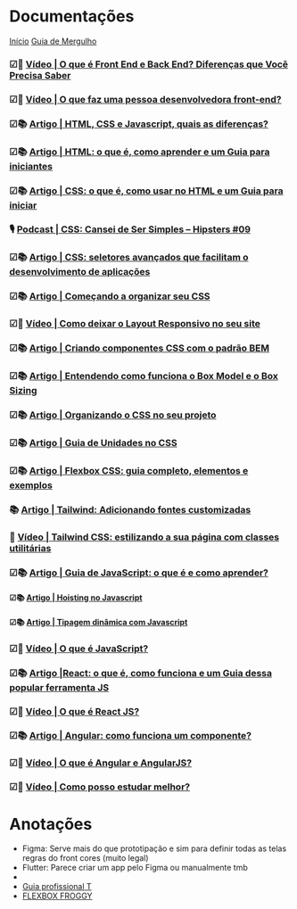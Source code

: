 # Documentações
[Início](https://cursos.alura.com.br/imersao?utm_campaign=%5BAlura%20B2C%5D%20Libera%C3%A7%C3%A3o%20do%20curso%20-%20Front-end&utm_medium=email&_hsmi=289345084&_hsenc=p2ANqtz-8cWK80Yq6_U1o7EwDQ0TsfXCSDUNutk1wloB4apMTWW-eKFYgHOn2-MLtPQABPREGNN_4AbxOHsdjjTWnePGrGHrLHImh1Gl09OH0_5im9Tc6WoE8&utm_content=289345084&utm_source=hs_automation)
[Guia de Mergulho](https://grupoalura.notion.site/Imers-o-Front-End-Guia-de-Mergulho-53f23a8a959e43608524e08b22c585b9)
### &#9745;🎥 [Vídeo | O que é Front End e Back End? Diferenças que Você Precisa Saber](https://www.youtube.com/watch?v=LDU4BCSxPp4 )
### &#9745;🎥 [Vídeo | O que faz uma pessoa desenvolvedora front-end?](https://www.youtube.com/watch?v=ZY3-MFxVdEw)
### &#9745;📚 [Artigo | HTML, CSS e Javascript, quais as diferenças?](https://www.alura.com.br/artigos/html-css-e-js-definicoes)
### &#9745;📚 [Artigo | HTML: o que é, como aprender e um Guia para iniciantes](https://www.alura.com.br/artigos/html)
### &#9745;📚  [Artigo | CSS: o que é, como usar no HTML e um Guia para iniciar](https://www.alura.com.br/artigos/css)
### 🎙️ [Podcast | CSS: Cansei de Ser Simples – Hipsters #09](https://www.hipsters.tech/css-cansei-de-ser-simples-hipsters-09/)
### &#9745;📚 [Artigo | CSS: seletores avançados que facilitam o desenvolvimento de aplicações](https://www.alura.com.br/artigos/css-seletores-avancados-aplicacoes-web)
### &#9745;📚 [Artigo | Começando a organizar seu CSS](https://www.alura.com.br/artigos/comecando-a-organizar-seu-css)
### &#9745;🎥 [Vídeo | Como deixar o Layout Responsivo no seu site](https://www.youtube.com/watch?v=kyFiT4ofMwk)
### &#9745;📚 [Artigo | Criando componentes CSS com o padrão BEM](https://www.alura.com.br/artigos/criando-componentes-css-com-padrao-bem)
### &#9745;📚 [Artigo | Entendendo como funciona o Box Model e o Box Sizing](https://www.alura.com.br/artigos/entendendo-como-funciona-box-model-e-o-box-sizing)
### &#9745;📚 [Artigo | Organizando o CSS no seu projeto](https://www.alura.com.br/artigos/organizando-o-css-no-seu-projeto)
### &#9745;📚 [Artigo | Guia de Unidades no CSS](https://www.alura.com.br/artigos/guia-de-unidades-no-css)
### &#9745;📚 [Artigo | Flexbox CSS: guia completo, elementos e exemplos](https://www.alura.com.br/artigos/css-guia-do-flexbox)
### 📚 [Artigo | Tailwind: Adicionando fontes customizadas](https://www.alura.com.br/artigos/tailwind-adicionando-fontes-customizadas)
### 🎥 [Vídeo | Tailwind CSS: estilizando a sua página com classes utilitárias](https://www.alura.com.br/conteudo/tailwind-css-estilizando-pagina-classes-utilitarias)
### &#9745;📚 [Artigo | Guia de JavaScript: o que é e como aprender?](https://www.alura.com.br/artigos/javascript)
#### &#9745;📚 [Artigo | Hoisting no Javascript](https://www.alura.com.br/artigos/hoisting-no-javascript)
#### &#9745;📚 [Artigo | Tipagem dinâmica com Javascript](https://www.alura.com.br/artigos/tipagem-dinamica-com-javascript)
### &#9745;🎥 [Vídeo | O que é JavaScript?](https://www.youtube.com/watch?v=NaVSbnnV75Q&t=1s)
### &#9745;📚 [Artigo |React: o que é, como funciona e um Guia dessa popular ferramenta JS](https://www.alura.com.br/artigos/react-js)
### &#9745;🎥 [Vídeo | O que é React JS?](https://www.youtube.com/watch?v=6IuQUgeDPg0)
### &#9745;📚 [Artigo | Angular: como funciona um componente?](https://www.alura.com.br/artigos/angular-como-funciona-um-componente)
### &#9745;🎥 [Vídeo | O que é Angular e AngularJS?](https://www.youtube.com/watch?v=LFlNU30u7d8)
### &#9745;🎥 [Vídeo | Como posso estudar melhor?](https://www.youtube.com/watch?v=Is6c9KSGCbk)


# Anotações
- Figma: Serve mais do que prototipação e sim para definir todas as telas regras do front cores (muito legal)
- Flutter: Parece criar um app pelo Figma ou manualmente tmb
- 
- [Guia profissional T](https://techguide.sh/)
- [FLEXBOX FROGGY](https://flexboxfroggy.com/)